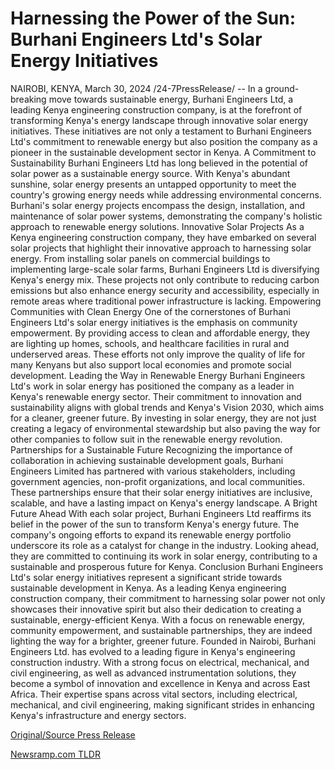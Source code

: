 # Harnessing the Power of the Sun: Burhani Engineers Ltd's Solar Energy Initiatives

NAIROBI, KENYA, March 30, 2024 /24-7PressRelease/ -- In a ground-breaking move towards sustainable energy, Burhani Engineers Ltd, a leading Kenya engineering construction company, is at the forefront of transforming Kenya's energy landscape through innovative solar energy initiatives. These initiatives are not only a testament to Burhani Engineers Ltd's commitment to renewable energy but also position the company as a pioneer in the sustainable development sector in Kenya.  A Commitment to Sustainability Burhani Engineers Ltd has long believed in the potential of solar power as a sustainable energy source. With Kenya's abundant sunshine, solar energy presents an untapped opportunity to meet the country's growing energy needs while addressing environmental concerns. Burhani's solar energy projects encompass the design, installation, and maintenance of solar power systems, demonstrating the company's holistic approach to renewable energy solutions.  Innovative Solar Projects As a Kenya engineering construction company, they have embarked on several solar projects that highlight their innovative approach to harnessing solar energy. From installing solar panels on commercial buildings to implementing large-scale solar farms, Burhani Engineers Ltd is diversifying Kenya's energy mix. These projects not only contribute to reducing carbon emissions but also enhance energy security and accessibility, especially in remote areas where traditional power infrastructure is lacking.  Empowering Communities with Clean Energy One of the cornerstones of Burhani Engineers Ltd's solar energy initiatives is the emphasis on community empowerment. By providing access to clean and affordable energy, they are lighting up homes, schools, and healthcare facilities in rural and underserved areas. These efforts not only improve the quality of life for many Kenyans but also support local economies and promote social development.  Leading the Way in Renewable Energy Burhani Engineers Ltd's work in solar energy has positioned the company as a leader in Kenya's renewable energy sector. Their commitment to innovation and sustainability aligns with global trends and Kenya's Vision 2030, which aims for a cleaner, greener future. By investing in solar energy, they are not just creating a legacy of environmental stewardship but also paving the way for other companies to follow suit in the renewable energy revolution.  Partnerships for a Sustainable Future Recognizing the importance of collaboration in achieving sustainable development goals, Burhani Engineers Limited has partnered with various stakeholders, including government agencies, non-profit organizations, and local communities. These partnerships ensure that their solar energy initiatives are inclusive, scalable, and have a lasting impact on Kenya's energy landscape.  A Bright Future Ahead With each solar project, Burhani Engineers Ltd reaffirms its belief in the power of the sun to transform Kenya's energy future. The company's ongoing efforts to expand its renewable energy portfolio underscore its role as a catalyst for change in the industry. Looking ahead, they are committed to continuing its work in solar energy, contributing to a sustainable and prosperous future for Kenya.  Conclusion Burhani Engineers Ltd's solar energy initiatives represent a significant stride towards sustainable development in Kenya. As a leading Kenya engineering construction company, their commitment to harnessing solar power not only showcases their innovative spirit but also their dedication to creating a sustainable, energy-efficient Kenya. With a focus on renewable energy, community empowerment, and sustainable partnerships, they are indeed lighting the way for a brighter, greener future.  Founded in Nairobi, Burhani Engineers Ltd. has evolved to a leading figure in Kenya's engineering construction industry. With a strong focus on electrical, mechanical, and civil engineering, as well as advanced instrumentation solutions, they become a symbol of innovation and excellence in Kenya and across East Africa. Their expertise spans across vital sectors, including electrical, mechanical, and civil engineering, making significant strides in enhancing Kenya's infrastructure and energy sectors. 

[Original/Source Press Release](https://www.24-7pressrelease.com/press-release/509667/harnessing-the-power-of-the-sun-burhani-engineers-ltds-solar-energy-initiatives) 

[Newsramp.com TLDR](https://newsramp.com/None) 